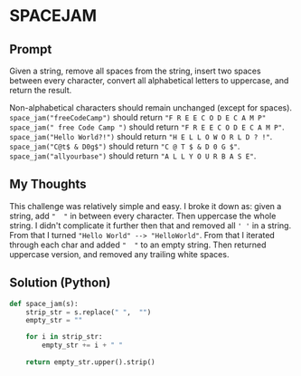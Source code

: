 
# SPACEJAM

## Prompt

Given a string, remove all spaces from the string, insert two spaces between every character, convert all alphabetical letters to uppercase, and return the result.

Non-alphabetical characters should remain unchanged (except for spaces).
 `space_jam("freeCodeCamp")`  should return  `"F R E E C O D E C A M P"`<br>
 `space_jam(" free Code Camp ")`  should return  `"F R E E C O D E C A M P"`.<br>
 `space_jam("Hello World?!")`  should return  `"H E L L O W O R L D ? !"`.<br>
 `space_jam("C@t$ & D0g$")`  should return  `"C @ T $ & D 0 G $"`.<br>
 `space_jam("allyourbase")`  should return  `"A L L Y O U R B A S E"`.<br>


## My Thoughts
This challenge was relatively simple and easy. I broke it down as: given a string, add `"  "` in between every character. Then uppercase the whole string. I didn't complicate it further then that and removed all `' '` in a string. From that I turned `"Hello World" --> "HelloWorld"`. From that I iterated through each char and added `"  "` to an empty string. Then returned uppercase version, and removed any trailing white spaces. 


## Solution (Python)
```python
def space_jam(s):
	strip_str = s.replace(" ",  "")
	empty_str = ""

	for i in strip_str:
		empty_str += i + " "
		
	return empty_str.upper().strip()
```
